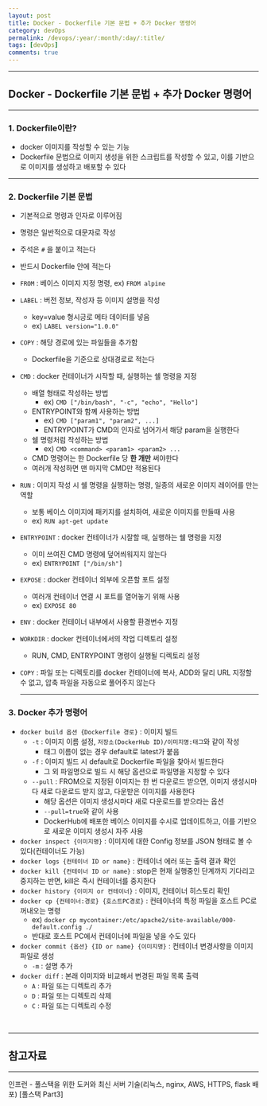 ```yaml
---
layout: post
title: Docker - Dockerfile 기본 문법 + 추가 Docker 명령어
category: devOps
permalink: /devops/:year/:month/:day/:title/
tags: [devOps]
comments: true
---
```


---

## Docker - Dockerfile 기본 문법 + 추가 Docker 명령어

---

### 1. Dockerfile이란?

- docker 이미지를 작성할 수 있는 기능
- Dockerfile 문법으로 이미지 생성을 위한 스크립트를 작성할 수 있고, 이를 기반으로 이미지를 생성하고 배포할 수 있다

---

### 2. Dockerfile 기본 문법

* 기본적으로 명령과 인자로 이루어짐
* 명령은 일반적으로 대문자로 작성
* 주석은 `#` 을 붙이고 적는다
* 반드시 Dockerfile 안에 적는다

* `FROM` : 베이스 이미지 지정 명령, ex) `FROM alpine`

* `LABEL` : 버전 정보, 작성자 등 이미지 설명을 작성

  * key=value 형시긍로 메타 데이터를 넣음
  * ex) `LABEL version="1.0.0"`

* `COPY` : 해당 경로에 있는 파일들을 추가함

  * Dockerfile을 기준으로 상대경로로 적는다

* `CMD` : docker 컨테이너가 시작할 때, 실행하는 쉘 명령을 지정

  * 배열 형태로 작성하는 방법
    * ex) `CMD ["/bin/bash", "-c", "echo", "Hello"]`
  * ENTRYPOINT와 함꼐 사용하는 방법
    * ex) `CMD ["param1", "param2", ...]`
    * ENTRYPOINT가 CMD의 인자로 넘어가서 해당 param을 실행한다
  * 쉘 명령처럼 작성하는 방법
    * ex) `CMD <command> <param1> <param2> ...`
  * CMD 명령어는 한 Dockerfile 당 **한 개만** 써야한다
  * 여러개 작성하면 맨 마지막 CMD만 적용된다

* `RUN` : 이미지 작성 시 쉘 명령을 실행하는 명령, 일종의 새로운 이미지 레이어를 만는 역할

  * 보통 베이스 이미지에 패키지를 설치하여, 새로운 이미지를 만들때 사용
  * ex) `RUN apt-get update`

* `ENTRYPOINT` : docker 컨테이너가 시잘할 때, 실행하는 쉘 명령을 지정

  * 이미 쓰여진 CMD 명령에 덮어씌워지지 않는다
  * ex) `ENTRYPOINT ["/bin/sh"]`

* `EXPOSE` : docker 컨테이너 외부에 오픈할 포트 설정

  * 여러개 컨테이너 연결 시 포트를 열어놓기 위해 사용 
  * ex) `EXPOSE 80`

* `ENV` : docker 컨테이너 내부에서 사용할 환경변수 지정

* `WORKDIR` : docker 컨테이너에서의 작업 디렉토리 설정

  * RUN, CMD, ENTRYPOINT 명령이 실행될 디렉토리 설정

* `COPY` : 파일 또는 디렉토리를 docker 컨테이너에 복사, ADD와 달리 URL 지정할 수 없고, 압축 파일을 자동으로 풀어주지 않는다

  ---

### 3. Docker 추가 명령어

* `docker build 옵션 {Dockerfile 경로}` : 이미지 빌드
  * `-t` : 이미지 이름 설정, `저장소(DockerHub ID)/이미지명:태그`와 같이 작성
    * 태그 이름이 없는 경우 default로 latest가 붙음
  * `-f` : 이미지 빌드 시 default로 Dockerfile 파일을 찾아서 빌드한다
    * 그 외 파일명으로 빌드 시 해당 옵션으로 파일명을 지정할 수 있다
  * `--pull` : FROM으로 지정된 이미지는 한 번 다운로드 받으면, 이미지 생성시마다 새로 다운로드 받지 않고, 다운받은 이미지를 사용한다
    * 해당 옵션은 이미지 생성시마다 새로 다운로드를 받으라는 옵션
    * `--pull=true`와 같이 사용
    * DockerHub에 배포한 베이스 이미지를 수시로 업데이트하고, 이를 기반으로 새로운 이미지 생성시 자주 사용
* `docker inspect {이미지명}` : 이미지에 대한 Config 정보를 JSON 형태로 볼 수 있다(컨테이너도 가능)
* `docker logs {컨테이너 ID or name}` : 컨테이너 에러 또는 출력 결과 확인
* `docker kill {컨테이너 ID or name}` : stop은 현재 실행중인 단계까지 기다리고 중지하는 반면, kill은 즉시 컨테이너를 중지한다
* `docker history {이미지 or 컨테이너}` : 이미지, 컨테이너 히스토리 확인
* `docker cp {컨테이너:경로} {호스트PC경로}` : 컨테이너의 특정 파일을 호스트 PC로 꺼내오는 명령
  * ex) `docker cp mycontainer:/etc/apache2/site-available/000-default.config ./`
  * 반대로 호스트 PC에서 컨테이너에 파일을 넣을 수도 있다
* `docker commit {옵션} {ID or name} {이미지명}` : 컨테이너 변경사항을 이미지 파일로 생성
  * `-m` : 설명 추가
* `docker diff` : 본래 이미지와 비교해서 변경된 파일 목록 출력
  * `A` : 파일 또는 디렉토리 추가
  * `D` : 파일 또는 디렉토리 삭제
  * `C` : 파일 또는 디렉토리 수정

<br>

---

## 참고자료

---

인프런 - 풀스택을 위한 도커와 최신 서버 기술(리눅스, nginx, AWS, HTTPS, flask 배포) [풀스택 Part3]
